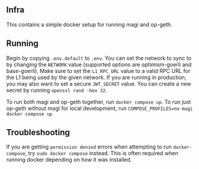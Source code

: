 ## Infra

This contains a simple docker setup for running magi and op-geth.

## Running

Begin by copying `.env.default` to `.env`. You can set the network to sync to by changing the `NETWORK` value (supported options are optimism-goerli and base-goerli).
Make sure to set the `L1_RPC_URL` value to a valid RPC URL for the L1 being used by the given network. If you are running in production, you may also want to set a secure `JWT_SECRET` value.
You can create a new secret by running `openssl rand -hex 32`.

To run both magi and op-geth together, run `docker compose up`. To run just op-geth without magi for local development, run `COMPOSE_PROFILES=no-magi docker compose up`

## Troubleshooting
If you are getting `permission denied` errors when attempting to run `docker-compose`, try `sudo docker compose` instead. This is often required when running docker depending on how it was installed.
